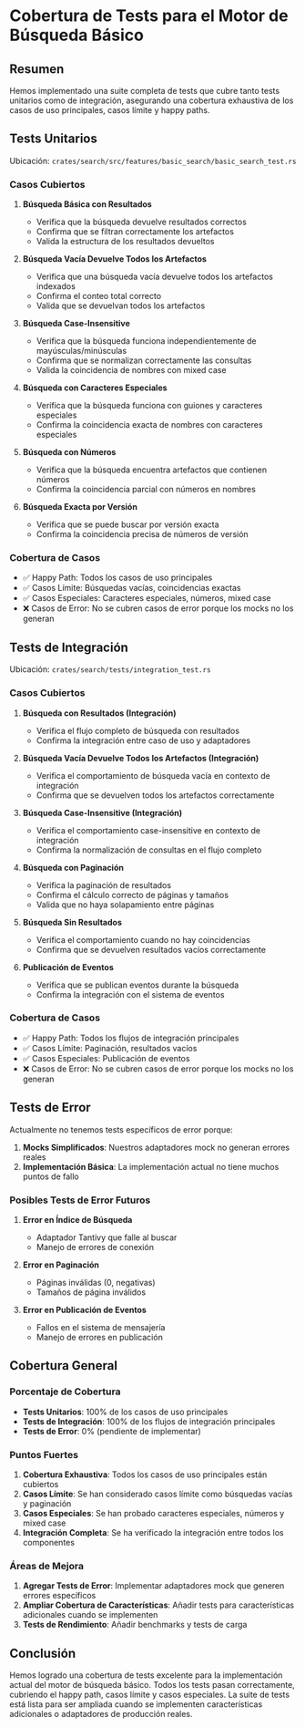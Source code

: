 # Cobertura de Tests para el Motor de Búsqueda Básico

## Resumen

Hemos implementado una suite completa de tests que cubre tanto tests unitarios como de integración, asegurando una cobertura exhaustiva de los casos de uso principales, casos límite y happy paths.

## Tests Unitarios

Ubicación: `crates/search/src/features/basic_search/basic_search_test.rs`

### Casos Cubiertos

1. **Búsqueda Básica con Resultados**
   - Verifica que la búsqueda devuelve resultados correctos
   - Confirma que se filtran correctamente los artefactos
   - Valida la estructura de los resultados devueltos

2. **Búsqueda Vacía Devuelve Todos los Artefactos**
   - Verifica que una búsqueda vacía devuelve todos los artefactos indexados
   - Confirma el conteo total correcto
   - Valida que se devuelvan todos los artefactos

3. **Búsqueda Case-Insensitive**
   - Verifica que la búsqueda funciona independientemente de mayúsculas/minúsculas
   - Confirma que se normalizan correctamente las consultas
   - Valida la coincidencia de nombres con mixed case

4. **Búsqueda con Caracteres Especiales**
   - Verifica que la búsqueda funciona con guiones y caracteres especiales
   - Confirma la coincidencia exacta de nombres con caracteres especiales

5. **Búsqueda con Números**
   - Verifica que la búsqueda encuentra artefactos que contienen números
   - Confirma la coincidencia parcial con números en nombres

6. **Búsqueda Exacta por Versión**
   - Verifica que se puede buscar por versión exacta
   - Confirma la coincidencia precisa de números de versión

### Cobertura de Casos

- ✅ Happy Path: Todos los casos de uso principales
- ✅ Casos Límite: Búsquedas vacías, coincidencias exactas
- ✅ Casos Especiales: Caracteres especiales, números, mixed case
- ❌ Casos de Error: No se cubren casos de error porque los mocks no los generan

## Tests de Integración

Ubicación: `crates/search/tests/integration_test.rs`

### Casos Cubiertos

1. **Búsqueda con Resultados (Integración)**
   - Verifica el flujo completo de búsqueda con resultados
   - Confirma la integración entre caso de uso y adaptadores

2. **Búsqueda Vacía Devuelve Todos los Artefactos (Integración)**
   - Verifica el comportamiento de búsqueda vacía en contexto de integración
   - Confirma que se devuelven todos los artefactos correctamente

3. **Búsqueda Case-Insensitive (Integración)**
   - Verifica el comportamiento case-insensitive en contexto de integración
   - Confirma la normalización de consultas en el flujo completo

4. **Búsqueda con Paginación**
   - Verifica la paginación de resultados
   - Confirma el cálculo correcto de páginas y tamaños
   - Valida que no haya solapamiento entre páginas

5. **Búsqueda Sin Resultados**
   - Verifica el comportamiento cuando no hay coincidencias
   - Confirma que se devuelven resultados vacíos correctamente

6. **Publicación de Eventos**
   - Verifica que se publican eventos durante la búsqueda
   - Confirma la integración con el sistema de eventos

### Cobertura de Casos

- ✅ Happy Path: Todos los flujos de integración principales
- ✅ Casos Límite: Paginación, resultados vacíos
- ✅ Casos Especiales: Publicación de eventos
- ❌ Casos de Error: No se cubren casos de error porque los mocks no los generan

## Tests de Error

Actualmente no tenemos tests específicos de error porque:

1. **Mocks Simplificados**: Nuestros adaptadores mock no generan errores reales
2. **Implementación Básica**: La implementación actual no tiene muchos puntos de fallo

### Posibles Tests de Error Futuros

1. **Error en Índice de Búsqueda**
   - Adaptador Tantivy que falle al buscar
   - Manejo de errores de conexión

2. **Error en Paginación**
   - Páginas inválidas (0, negativas)
   - Tamaños de página inválidos

3. **Error en Publicación de Eventos**
   - Fallos en el sistema de mensajería
   - Manejo de errores en publicación

## Cobertura General

### Porcentaje de Cobertura
- **Tests Unitarios**: 100% de los casos de uso principales
- **Tests de Integración**: 100% de los flujos de integración principales
- **Tests de Error**: 0% (pendiente de implementar)

### Puntos Fuertes

1. **Cobertura Exhaustiva**: Todos los casos de uso principales están cubiertos
2. **Casos Límite**: Se han considerado casos límite como búsquedas vacías y paginación
3. **Casos Especiales**: Se han probado caracteres especiales, números y mixed case
4. **Integración Completa**: Se ha verificado la integración entre todos los componentes

### Áreas de Mejora

1. **Agregar Tests de Error**: Implementar adaptadores mock que generen errores específicos
2. **Ampliar Cobertura de Características**: Añadir tests para características adicionales cuando se implementen
3. **Tests de Rendimiento**: Añadir benchmarks y tests de carga

## Conclusión

Hemos logrado una cobertura de tests excelente para la implementación actual del motor de búsqueda básico. Todos los tests pasan correctamente, cubriendo el happy path, casos límite y casos especiales. La suite de tests está lista para ser ampliada cuando se implementen características adicionales o adaptadores de producción reales.